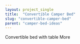```yaml
---
layout: project_single
title:  "Convertible Camper Bed"
slug: "convertible-camper-bed"
parent: "camper-bed-ideas"
---
```

Convertible bed with table                                                                                                                                                                                 More